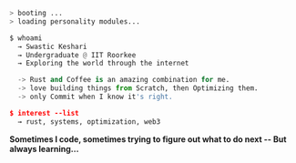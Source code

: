 ```python
> booting ...  
> loading personality modules...

$ whoami  
  → Swastic Keshari  
  → Undergraduate @ IIT Roorkee  
  → Exploring the world through the internet  

  -> Rust and Coffee is an amazing combination for me.
  -> love building things from Scratch, then Optimizing them. 
  -> only Commit when I know it's right.

$ interest --list  
  → rust, systems, optimization, web3
```

**Sometimes I code, sometimes trying to figure out what to do next -- But always learning...**
